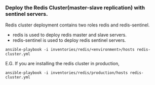 ### Deploy the Redis Cluster(master-slave replication) with sentinel servers.
    
Redis cluster deployment contains two roles redis and redis-sentinel.
- redis is used to deploy redis master and slave servers.
- redis-sentinel is used to deploy redis sentinel servers.
    
```shell
ansible-playbook -i inventories/redis/<environment>/hosts redis-cluster.yml
```

E.G. If you are installing the redis cluster in production,

```shell
ansible-playbook -i inventories/redis/production/hosts redis-cluster.yml
```